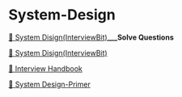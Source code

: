 # System-Design

 <p><a href="https://www.interviewbit.com/courses/system-design//">💎 System Disign(InterviewBit)</a><b>___Solve Questions</b></p>
  
 <p><a href="https://www.interviewbit.com/courses/system-design//">💎 System Disign(InterviewBit)</a></p> 
 <p><a href="https://www.techinterviewhandbook.org/system-design/">💎 Interview Handbook</a></p>
 <p><a href="https://github.com/donnemartin/system-design-primer">💎 System Design-Primer</a></p>
